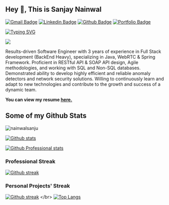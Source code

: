 ## Hey 👋, This is Sanjay Nainwal
[![Gmail Badge](https://img.shields.io/badge/-sanjaynainwal129@gmail.com-c14438?style=flat&logo=Gmail&logoColor=white&link=mailto:sanjaynainwal129@gmail.com)](mailto:sanjaynainwal129@gmail.com) 
[![Linkedin Badge](https://img.shields.io/badge/-sanjaynainwal-0072b1?style=flat&logo=Linkedin&logoColor=white&link=https://www.linkedin.com/in/sanjay-nainwal/)](https://www.linkedin.com/in/sanjay-nainwal/) [![Github Badge](https://img.shields.io/badge/-nainwalsanju-grey?style=flat&logo=github&logoColor=white&link=https://github.com/nainwalsanju/)](https://www.github.com/nainwalsanju/) [![Portfolio Badge](https://img.shields.io/badge/portfolio-web-blue?style=flat&link=https://sanjaynainwal.vercel.app//)](https://sanjaynainwal.vercel.app/) 
<!-- [![Twitter Badge](https://img.shields.io/badge/-NA-00acee?style=flat&logo=twitter&logoColor=white&link=https://twitter.com/NA/)](https://www.twitter.com/NA/) -->

[![Typing SVG](https://readme-typing-svg.herokuapp.com?font=comfortaa&color=%23F77B93&size=25&height=40&lines=Nice+to+e-meet+you!;I'm+a+Software+Engineer;%3F)](https://git.io/typing-svg)

<p align="left">
  <img src="https://quotes-github-readme.vercel.app/api?type=horizontal&theme=light)](https://github.com/piyushsuthar/github-readme-quotes" />
</p>

<p align='left'>Results-driven Software Engineer with 3 years of experience in Full Stack development (BackEnd Heavy), specializing in Java, WebRTC &
Spring Framework. Proficient in RESTful API & SOAP API design, Agile methodologies, and working with SQL and Non-SQL databases.
Demonstrated ability to develop highly efficient and reliable anomaly detectors and network security solutions. Willing to continuously
learn and adapt to new technologies and contribute to the growth and success of a dynamic team.</p><p align='left'><b> You can view my resume <a href='https://drive.google.com/file/d/1LMW86Iay7KkxTTMxnRmnoZFB6CdNUnoj/view' target=_blank rel="noopener noreferrer"><u>here</u>.</a></b></p>

## Some of my Github Stats
<p align=left> <img src=https://komarev.com/ghpvc/?username=nainwalsanju alt=nainwalsanju /> </p>

[![Github stats](https://github-readme-stats.vercel.app/api?username=nainwalsanju&show_icons=true&include_all_commits=true)]([https://github.com/nainwalsanju/github-readme-stats](https://github-readme-stats.vercel.app/api?username=nainwalsanju&show_icons=true&include_all_commits=true))

[![Github Professional stats](https://github-readme-stats.vercel.app/api?username=sanjaynainwal&show_icons=true&include_all_commits=true)]([https://github.com/sanjaynainwal/github-readme-stats](https://github-readme-stats.vercel.app/api?username=sanjaynainwal&show_icons=true&include_all_commits=true))

### Professional Streak
[![Github streak](https://github-readme-streak-stats.herokuapp.com/?user=sanjaynainwal&layout=compact)]([https://github.com/sanjaynainwal/github-readme-stats](https://github-readme-streak-stats.herokuapp.com/?user=sanjaynainwal&layout=compact))
### Personal Projects' Streak
[![Github streak](https://github-readme-streak-stats.herokuapp.com/?user=nainwalsanju&layout=compact)]([https://github.com/nainwalsanju/github-readme-stats](https://github-readme-streak-stats.herokuapp.com/?user=nainwalsanju&layout=compact))
</br>
[![Top Langs](https://github-readme-stats.vercel.app/api/top-langs/?username=nainwalsanju&layout=compact)](https://github-readme-stats.vercel.app/api/top-langs/?username=nainwalsanju&layout=compact)
